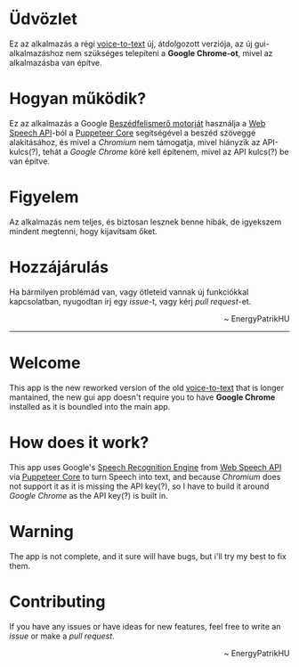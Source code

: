 # Üdvözlet
Ez az alkalmazás a régi [voice-to-text](https://github.com/energypatrikhu/voice-to-text) új, átdolgozott verziója,
az új gui-alkalmazáshoz nem szükséges telepíteni a **Google Chrome-ot**, mivel az alkalmazásba van építve.

# Hogyan működik?
Ez az alkalmazás a Google [Beszédfelismerő motorját](https://developer.mozilla.org/en-US/docs/Web/API/SpeechRecognition) használja a [Web Speech API](https://developer.mozilla.org/en-US/docs/Web/API/Web_Speech_API/Using_the_Web_Speech_API)-ból a [Puppeteer Core](https://github.com/puppeteer/puppeteer) segítségével a beszéd szöveggé alakításához,
és mivel a *Chromium* nem támogatja, mivel hiányzik az API-kulcs(?),
tehát a *Google Chrome* köré kell építenem, mivel az API kulcs(?) be van építve.

# Figyelem
Az alkalmazás nem teljes, és biztosan lesznek benne hibák, de igyekszem mindent megtenni, hogy kijavítsam őket.

# Hozzájárulás
Ha bármilyen problémád van, vagy ötleteid vannak új funkciókkal kapcsolatban, nyugodtan írj egy *issue*-t, vagy kérj *pull request*-et.

<p align="right">
~ EnergyPatrikHU
</p>

---

# Welcome
This app is the new reworked version of the old [voice-to-text](https://github.com/energypatrikhu/voice-to-text) that is longer mantained,
the new gui app doesn't require you to have **Google Chrome** installed as it is boundled into the main app.

# How does it work?
This app uses Google's [Speech Recognition Engine](https://developer.mozilla.org/en-US/docs/Web/API/SpeechRecognition) from [Web Speech API](https://developer.mozilla.org/en-US/docs/Web/API/Web_Speech_API/Using_the_Web_Speech_API) via [Puppeteer Core](https://github.com/puppeteer/puppeteer) to turn Speech into text,
and because *Chromium* does not support it as it is missing the API key(?),
so I have to build it around *Google Chrome* as the API key(?) is built in.

# Warning
The app is not complete, and it sure will have bugs, but i'll try my best to fix them. 

# Contributing
If you have any issues or have ideas for new features, feel free to write an *issue* or make a *pull request*.

<p align="right">
~ EnergyPatrikHU
</p>
